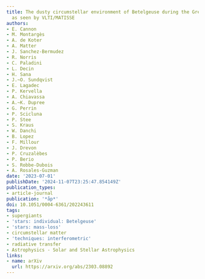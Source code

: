 ```yaml
---
title: The dusty circumstellar environment of Betelgeuse during the Great Dimming
  as seen by VLTI/MATISSE
authors:
- E. Cannon
- M. Montargès
- A. de Koter
- A. Matter
- J. Sanchez-Bermudez
- R. Norris
- C. Paladini
- L. Decin
- H. Sana
- J.~O. Sundqvist
- E. Lagadec
- P. Kervella
- A. Chiavassa
- A.~K. Dupree
- G. Perrin
- P. Scicluna
- P. Stee
- S. Kraus
- W. Danchi
- B. Lopez
- F. Millour
- J. Drevon
- P. Cruzalèbes
- P. Berio
- S. Robbe-Dubois
- A. Rosales-Guzman
date: '2023-07-01'
publishDate: '2024-11-07T23:25:47.854149Z'
publication_types:
- article-journal
publication: '*åp*'
doi: 10.1051/0004-6361/202243611
tags:
- supergiants
- 'stars: individual: Betelgeuse'
- 'stars: mass-loss'
- circumstellar matter
- 'techniques: interferometric'
- radiative transfer
- Astrophysics - Solar and Stellar Astrophysics
links:
- name: arXiv
  url: https://arxiv.org/abs/2303.08892
---
```

